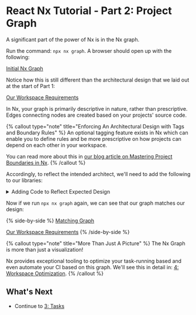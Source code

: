 # React Nx Tutorial - Part 2: Project Graph

A significant part of the power of Nx is in the Nx graph.

Run the command: `npx nx graph`. A browser should open up with the following:

[Initial Nx Graph](/shared/react/initial-project-graph.png)

Notice how this is still different than the architectural design that we laid out at the start of Part 1:

[Our Workspace Requirements](/shared/react-tutorial/requirements-diagram.png)

In Nx, your graph is primarily descriptive in nature, rather than prescriptive. Edges connecting nodes are created based on your projects' source code.

{% callout type="note" title="Enforcing An Architectural Design with Tags and Boundary Rules" %}
An optional tagging feature exists in Nx which can enable you to define rules and be more prescriptive on how projects can depend on each other in your workspace.

You can read more about this in [our blog article on Mastering Project Boundaries in Nx](https://blog.nrwl.io/mastering-the-project-boundaries-in-nx-f095852f5bf43).
{% /callout %}

Accordingly, to reflect the intended architect, we'll need to add the following to our libraries:

<details>
<summary>Adding Code to Reflect Expected Design</summary>

### `common-ui`

Run the generator:

<details>
<summary>`npx nx g @nrwl/react:component banner --project=common-ui --export`</summary>

```bash
>  NX  Generating @nrwl/react:component

CREATE libs/common-ui/src/lib/banner/banner.module.css
CREATE libs/common-ui/src/lib/banner/banner.spec.tsx
CREATE libs/common-ui/src/lib/banner/banner.tsx
UPDATE libs/common-ui/src/index.ts

```

</details>
to create a banner component in this library and export it from the library's `index.ts` file.

We'll then implement a simple banner component:

```javascript {% fileName="libs/common-ui/src/lib/banner.tsx" %}
export interface BannerProps {
  text: string;
}

export function Banner(props: BannerProps) {
  return <header>{props.text}</header>;
}

export default Banner;
```

### `admin`

Add the banner component to the admin app:

```javascript {% fileName="apps/admin/src/app/app.tsx" %}
import { Banner } from '@myorg/common-ui';

export function App() {
  return (
    <>
      <Banner text="Welcome to our admin app." />
      <div />
    </>
  );
}

export default App;
```

{% callout type="note" title="Importing from Other Nx Projects" }
Note that the `Banner` component here was available from the import path: `@myorg/common-ui`. This matches the syntax: `@<workspace name>/<project name>`.

When we run a `library` generator for the `common-ui` lib, that generator also adds the path for this library to our `tsconfig.base.json` file:

```json {% fileName="tsconfig.base.json" %}
{
  "compilerOptions": {
    "paths": {
      "@myorg/common-ui": ["libs/common-ui/src/index.ts"],
      "@myorg/products": ["libs/products/src/index.ts"]
    }
  }
}
```

{% /callout }

### `products`

Export a `Product` TS interface and some example products from this lib:

```javascript {% fileName="libs/products/src/lib/products.ts" %}
export interface Product {
  id: string;
  name: string;
  price: number;
}

export const exampleProducts: Product[] = [
  {
    id: '1',
    name: 'Product 1',
    price: 100,
  },
  {
    id: '2',
    name: 'Product 2',
    price: 200,
  },
];
```

### `store`

Import and use both the `Banner` component from your `common-ui` lib, and the `exampleProducts` from your `products` lib:

```javascript {% fileName="libs/products/src/lib/products.ts" %}
export interface Product {
  id: string;
  name: string;
  price: number;
}

export const exampleProducts: Product[] = [
  {
    id: '1',
    name: 'Product 1',
    price: 100,
  },
  {
    id: '2',
    name: 'Product 2',
    price: 200,
  },
];
```

</details>

Now if we run `npx nx graph` again, we can see that our graph matches our design:

{% side-by-side %}
[Matching Graph](/shared/react/matching-graph.png)

[Our Workspace Requirements](/shared/react-tutorial/requirements-diagram.png)
{% /side-by-side %}

{% callout type="note" title="More Than Just A Picture" %}
The Nx Graph is more than just a visualization!

Nx provides exceptional tooling to optimize your task-running based and even automate your CI based on this graph. We'll see this in detail in: [4: Workspace Optimization](/shared/react-tutorial/4-workspace-optimization).
{% /callout %}

## What's Next

- Continue to [3: Tasks](/shared/react-tutorials/3-task-running)
